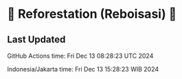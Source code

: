 
# 🌳 Reforestation (Reboisasi) 🌲

## Last Updated

GitHub Actions time: Fri Dec 13 08:28:23 UTC 2024

Indonesia/Jakarta time: Fri Dec 13 15:28:23 WIB 2024
